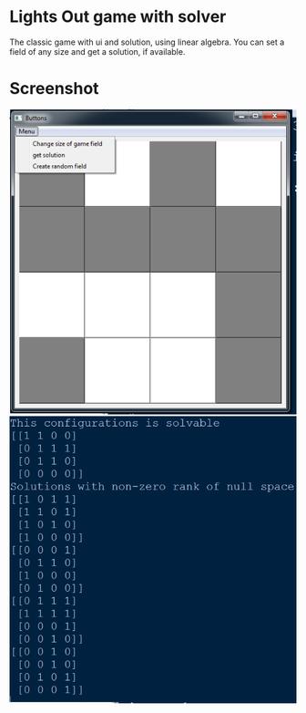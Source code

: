 # Lights Out game with solver

The classic game with ui and solution, using linear algebra. You can set a field of any size and get a solution, if available.

# Screenshot
![alt text](screenshot.png)
![alt text](screenshot1.png)












